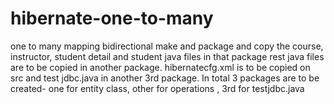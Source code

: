 # hibernate-one-to-many
one to many mapping bidirectional 
make and package and copy the course, instructor, student detail and student java files in that package
rest java files are to be copied in another package. 
hibernatecfg.xml is to be copied on src
and test jdbc.java in another 3rd package. 
In total 3 packages are to be created- one for entity class, other for operations , 3rd for testjdbc.java
